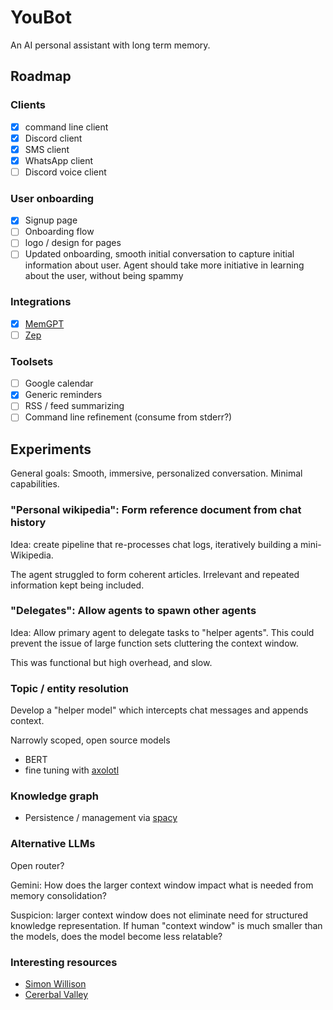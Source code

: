# YouBot

An AI personal assistant with long term memory.

## Roadmap

### Clients
- [x] command line client
- [x] Discord client
- [x] SMS client
- [x] WhatsApp client
- [ ] Discord voice client

### User onboarding
- [x] Signup page
- [ ] Onboarding flow
- [ ] logo / design for pages
- [ ] Updated onboarding, smooth initial conversation to capture initial information about user. Agent should take more initiative in learning about the user, without being spammy

### Integrations
- [x] [MemGPT](https://memgpt.ai)
- [ ] [Zep](https://github.com/getzep/zep)

### Toolsets
- [ ] Google calendar
- [x] Generic reminders
- [ ] RSS / feed summarizing
- [ ] Command line refinement (consume from stderr?)

## Experiments
General goals: Smooth, immersive, personalized conversation. Minimal capabilities.

### "Personal wikipedia": Form reference document from chat history
Idea: create pipeline that re-processes chat logs, iteratively building a mini-Wikipedia.

The agent struggled to form coherent articles. Irrelevant and repeated information kept being included. 

### "Delegates": Allow agents to spawn other agents
Idea: Allow primary agent to delegate tasks to "helper agents". This could prevent the issue of large function sets cluttering the context window.

This was functional but high overhead, and slow. 

### Topic / entity resolution
Develop a "helper model" which intercepts chat messages and appends context.

Narrowly scoped, open source models

- BERT
- fine tuning with [axolotl](https://github.com/OpenAccess-AI-Collective/axolotl)


### Knowledge graph
- Persistence / management via [spacy](https://github.com/explosion/spaCy)

### Alternative LLMs
Open router?

Gemini: How does the larger context window impact what is needed from memory consolidation?

Suspicion: larger context window does not eliminate need for structured knowledge representation. If human "context window" is much smaller than the models, does the model become less relatable?

### Interesting resources
- [Simon Willison](https://simonwillison.net/)
- [Cererbal Valley](https://cerebralvalley.ai/blog)
